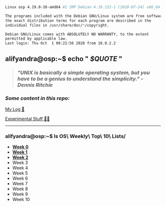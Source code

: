 ```bash
Linux osp 4.19.0-10-amd64 #1 SMP Debian 4.19.132-1 (2020-07-24) x86_64

The programs included with the Debian GNU/Linux system are free software;
the exact distribution terms for each program are described in the
individual files in /usr/share/doc/*/copyright.

Debian GNU/Linux comes with ABSOLUTELY NO WARRANTY, to the extent
permitted by applicable law.
Last login: Thu Oct  1 09:22:56 2020 from 10.0.2.2
```

## alifyandra@osp:~$ echo " *$QUOTE* "

> ### *"UNIX is basically a simple operating system, but you have to be a genius to understand the simplicity." - Dennis Ritchie*



### *Some content in this repo:*

[My Log 📝](TXT/mylog.txt)  

[Experimental Stuff 👨‍💻](https://github.com/alifyandra/os202/tree/master/experimental/)



---

### alifyandra@osp:~$ ls OS\ Weekly\ Top\ 10\ Lists/

-   **[Week 0](w00.md)**
-   **[Week 1](w01.md)**
-   **[Week 2](w02.md)**
-   Week 3
-   Week 4
-   Week 5
-   Week 6
-   Week 7
-   Week 8
-   Week 9
-   Week 10

